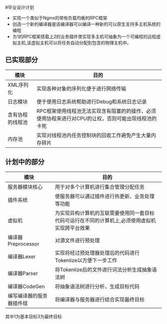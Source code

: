 #毕业设计计划

- 实现一个类似于Nginx的带有负载均衡的RPC框架
- 创造一个新的编译器是该编译器可以编译一种新的可以原生支持多主机系统的编程
- 为1的RPC框架搭载上2的业务插件使实现多主机可抽象为一个可编程的远程虚拟主机,该虚拟主机可以将任务自动分配到包含的物理主机中。

## 已实现部分
| 模块 | 目的 |
| --- | --- |
| XML序列化 | 实现各种对象的序列化便于进行网络传输 |
| 日志模块 | 便于使用日志系统帮助进行Debug和系统日志记录 |
| 含有协程的线程池 | RPC框架使用线程池无法实现含有阻塞的的操作，必须使用协程来进行对CPU的让权，否则可能出现线程池的卡死 |
| 内存池 | 实现对线程池内任务控制块的回收工作避免产生大量内存碎片 |

## 计划中的部分

| 模块 | 目的 |
| --- | --- |
| 服务器模块核心 | 用于对多个计算机进行集合管理分配任务 |
| 插件系统 | 使服务器可以通过插件进行热更新、业务处理等功能 |
| 虚拟机 | 为实现异构计算机的互联需要使用同一套目标代码可运行在不同的计算机上,必须使用虚拟机实现跨平台效果 |
| 编译器Preprocessor | 对源文件进行预处理 |
| 编译器Lexer | 实现将经过预处理器处理后的代码进行Tokenlize以方便下一步工作 |
| 编译器Parser | 将Tokenlize后的文件进行词法分析生成抽象语法树 |
| 编译器CodeGen | 将抽象语法树进行分析，生成目标代码 |
| 编写编译器的服务器插件组 | 将编译器与服务器进行结合实现最终目标 |

其中1为基本目标3为最终目标